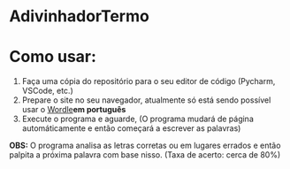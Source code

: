 ﻿# AdivinhadorTermo
<h1>Como usar:</h1>
<ol>
  <li>Faça uma cópia do repositório para o seu editor de código (Pycharm, VSCode, etc.)</li>
  <li>Prepare o site no seu navegador, atualmente só está sendo possível usar o <a href="https://wordleplay.com/pt">Wordle</a><b>em português</b></li>
  <li>Execute o programa e aguarde, (O programa mudará de página automáticamente e então começará a escrever as palavras)</li>
</ol>
<p><b>OBS:</b> O programa analisa as letras corretas ou em lugares errados e então palpita a próxima palavra com base nisso. (Taxa de acerto: cerca de 80%)</p>

